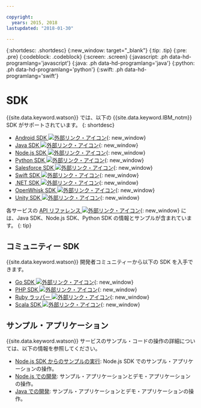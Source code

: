 ```yaml
---

copyright:
  years: 2015, 2018
lastupdated: "2018-01-30"

---
```


{:shortdesc: .shortdesc}
{:new_window: target="_blank"}
{:tip: .tip}
{:pre: .pre}
{:codeblock: .codeblock}
{:screen: .screen}
{:javascript: .ph data-hd-programlang='javascript'}
{:java: .ph data-hd-programlang='java'}
{:python: .ph data-hd-programlang='python'}
{:swift: .ph data-hd-programlang='swift'}

# SDK

{{site.data.keyword.watson}} では、以下の {{site.data.keyword.IBM_notm}} SDK がサポートされています。
{: shortdesc}

* [Android SDK ![外部リンク・アイコン](../../icons/launch-glyph.svg "外部リンク・アイコン")](https://github.com/watson-developer-cloud/android-sdk){: new_window}
* [Java SDK ![外部リンク・アイコン](../../icons/launch-glyph.svg "外部リンク・アイコン")](https://github.com/watson-developer-cloud/java-sdk){: new_window}
* [Node.js SDK ![外部リンク・アイコン](../../icons/launch-glyph.svg "外部リンク・アイコン")](https://github.com/watson-developer-cloud/node-sdk){: new_window}
* [Python SDK ![外部リンク・アイコン](../../icons/launch-glyph.svg "外部リンク・アイコン")](https://github.com/watson-developer-cloud/python-sdk){: new_window}
* [Salesforce SDK ![外部リンク・アイコン](../../icons/launch-glyph.svg "外部リンク・アイコン")](https://github.com/watson-developer-cloud/salesforce-sdk){: new_window}
* [Swift SDK ![外部リンク・アイコン](../../icons/launch-glyph.svg "外部リンク・アイコン")](https://github.com/watson-developer-cloud/swift-sdk){: new_window}
* [.NET SDK ![外部リンク・アイコン](../../icons/launch-glyph.svg "外部リンク・アイコン")](https://github.com/watson-developer-cloud/dotnet-standard-sdk){: new_window}
* [OpenWhisk SDK ![外部リンク・アイコン](../../icons/launch-glyph.svg "外部リンク・アイコン")](https://github.com/watson-developer-cloud/openwhisk-sdk/){: new_window}
* [Unity SDK ![外部リンク・アイコン](../../icons/launch-glyph.svg "外部リンク・アイコン")](https://github.com/watson-developer-cloud/unity-sdk){: new_window}

各サービスの [API リファレンス ![外部リンク・アイコン](../../icons/launch-glyph.svg "外部リンク・アイコン")](https://{DomainName}/developer/watson/documentation){: new_window} には、Java SDK、Node.js SDK、Python SDK の情報とサンプルが含まれています。
{: tip}

## コミュニティー SDK

{{site.data.keyword.watson}} 開発者コミュニティーから以下の SDK を入手できます。

* [Go SDK ![外部リンク・アイコン](../../icons/launch-glyph.svg "外部リンク・アイコン")](https://github.com/liviosoares/go-watson-sdk){: new_window}
* [PHP SDK ![外部リンク・アイコン](../../icons/launch-glyph.svg "外部リンク・アイコン")](https://github.com/CognitiveBuild/WatsonPHPSDK){: new_window}
* [Ruby ラッパー ![外部リンク・アイコン](../../icons/launch-glyph.svg "外部リンク・アイコン")](https://github.com/IcaliaLabs?utf8=%E2%9C%93&q=watson&type=&language=ruby){: new_window}
* [Scala SDK ![外部リンク・アイコン](../../icons/launch-glyph.svg "外部リンク・アイコン")](https://github.com/kane77/scala-sdk){: new_window}

## サンプル・アプリケーション

{{site.data.keyword.watson}} サービスのサンプル・コードの操作の詳細については、以下の情報を参照してください。

* [Node.js SDK からのサンプルの実行](/docs/services/watson/running-node-examples.html): Node.js SDK でのサンプル・アプリケーションの操作。
* [Node.js での開発](/docs/services/watson/developing-nodejs.html): サンプル・アプリケーションとデモ・アプリケーションの操作。
* [Java での開発](/docs/services/watson/developing-java.html): サンプル・アプリケーションとデモ・アプリケーションの操作。
